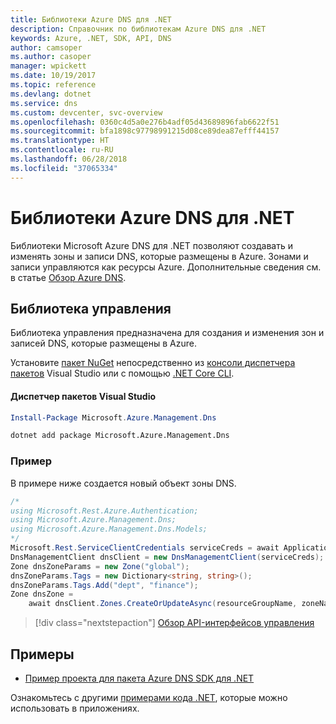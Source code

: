```yaml
---
title: Библиотеки Azure DNS для .NET
description: Справочник по библиотекам Azure DNS для .NET
keywords: Azure, .NET, SDK, API, DNS
author: camsoper
ms.author: casoper
manager: wpickett
ms.date: 10/19/2017
ms.topic: reference
ms.devlang: dotnet
ms.service: dns
ms.custom: devcenter, svc-overview
ms.openlocfilehash: 0360c4d5a0e276b4adf05d43689896fab6622f51
ms.sourcegitcommit: bfa1898c97798991215d08ce89dea87efff44157
ms.translationtype: HT
ms.contentlocale: ru-RU
ms.lasthandoff: 06/28/2018
ms.locfileid: "37065334"
---
```

# <a name="azure-dns-libraries-for-net"></a>Библиотеки Azure DNS для .NET

Библиотеки Microsoft Azure DNS для .NET позволяют создавать и изменять зоны и записи DNS, которые размещены в Azure. Зонами и записи управляются как ресурсы Azure. Дополнительные сведения см. в статье [Обзор Azure DNS](/azure/dns/dns-overview).

## <a name="management-library"></a>Библиотека управления

Библиотека управления предназначена для создания и изменения зон и записей DNS, которые размещены в Azure.

Установите [пакет NuGet](https://www.nuget.org/packages/Microsoft.Azure.Management.Dns) непосредственно из [консоли диспетчера пакетов][PackageManager] Visual Studio или с помощью [.NET Core CLI][DotNetCLI].

#### <a name="visual-studio-package-manager"></a>Диспетчер пакетов Visual Studio

```powershell
Install-Package Microsoft.Azure.Management.Dns
```

```bash
dotnet add package Microsoft.Azure.Management.Dns
```

### <a name="example"></a>Пример

В примере ниже создается новый объект зоны DNS.

```csharp
/*
using Microsoft.Rest.Azure.Authentication;
using Microsoft.Azure.Management.Dns;
using Microsoft.Azure.Management.Dns.Models;
*/
Microsoft.Rest.ServiceClientCredentials serviceCreds = await ApplicationTokenProvider.LoginSilentAsync(tenantId, clientId, secret);
DnsManagementClient dnsClient = new DnsManagementClient(serviceCreds);            
Zone dnsZoneParams = new Zone("global");
dnsZoneParams.Tags = new Dictionary<string, string>();
dnsZoneParams.Tags.Add("dept", "finance");
Zone dnsZone =
    await dnsClient.Zones.CreateOrUpdateAsync(resourceGroupName, zoneName, dnsZoneParams, null, "*");
```

> [!div class="nextstepaction"]
> [Обзор API-интерфейсов управления](/dotnet/api/overview/azure/dns/management)

## <a name="samples"></a>Примеры

* [Пример проекта для пакета Azure DNS SDK для .NET](https://www.microsoft.com/download/details.aspx?id=47268)

Ознакомьтесь с другими [примерами кода .NET](https://azure.microsoft.com/resources/samples/?platform=dotnet), которые можно использовать в приложениях.

[PackageManager]: https://docs.microsoft.com/nuget/tools/package-manager-console
[DotNetCLI]: https://docs.microsoft.com/dotnet/core/tools/dotnet-add-package
